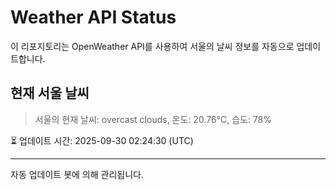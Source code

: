 
# Weather API Status

이 리포지토리는 OpenWeather API를 사용하여 서울의 날씨 정보를 자동으로 업데이트합니다.

## 현재 서울 날씨
> 서울의 현재 날씨: overcast clouds, 온도: 20.76°C, 습도: 78%

⏳ 업데이트 시간: 2025-09-30 02:24:30 (UTC)

---
자동 업데이트 봇에 의해 관리됩니다.
